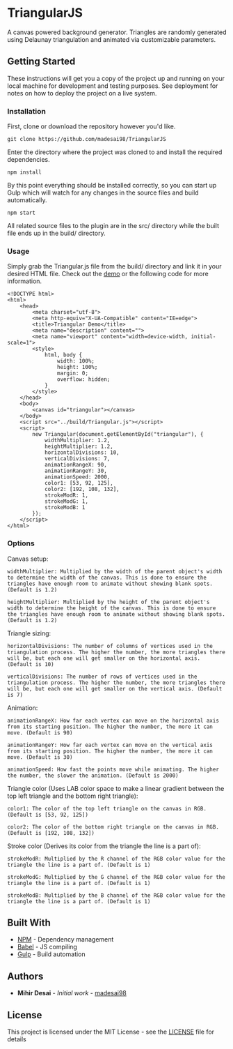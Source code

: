 # TriangularJS

A canvas powered background generator. Triangles are randomly generated using Delaunay triangulation and animated via customizable parameters.

## Getting Started

These instructions will get you a copy of the project up and running on your local machine for development and testing purposes. See deployment for notes on how to deploy the project on a live system.

### Installation

First, clone or download the repository however you'd like.

```
git clone https://github.com/madesai98/TriangularJS
```

Enter the directory where the project was cloned to and install the required dependencies.

```
npm install
```

By this point everything should be installed correctly, so you can start up Gulp which will watch for any changes in the source files and build automatically.

```
npm start
```

All related source files to the plugin are in the src/ directory while the built file ends up in the build/ directory.


### Usage

Simply grab the Triangular.js file from the build/ directory and link it in your desired HTML file. Check out the [demo](https://github.com/madesai98/TriangularJS/blob/master/demo/Triangular.html) or the following code for more information.

```
<!DOCTYPE html>
<html>
    <head>
        <meta charset="utf-8">
        <meta http-equiv="X-UA-Compatible" content="IE=edge">
        <title>Triangular Demo</title>
        <meta name="description" content="">
        <meta name="viewport" content="width=device-width, initial-scale=1">
        <style>
            html, body {
                width: 100%;
                height: 100%;
                margin: 0;
                overflow: hidden;
            }
        </style>
    </head>
    <body>
        <canvas id="triangular"></canvas>
    </body>
    <script src="../build/Triangular.js"></script>
    <script>
        new Triangular(document.getElementById("triangular"), {
            widthMultiplier: 1.2,
            heightMultiplier: 1.2,
            horizontalDivisions: 10,
            verticalDivisions: 7,
            animationRangeX: 90,
            animationRangeY: 30,
            animationSpeed: 2000,
            color1: [53, 92, 125],
            color2: [192, 108, 132],
            strokeModR: 1,
            strokeModG: 1,
            strokeModB: 1
        });
    </script>
</html>
```

### Options

Canvas setup:

```
widthMultiplier: Multiplied by the width of the parent object's width to determine the width of the canvas. This is done to ensure the triangles have enough room to animate without showing blank spots. (Default is 1.2)

heightMultiplier: Multiplied by the height of the parent object's width to determine the height of the canvas. This is done to ensure the triangles have enough room to animate without showing blank spots. (Default is 1.2)
```

Triangle sizing:

```
horizontalDivisions: The number of columns of vertices used in the triangulation process. The higher the number, the more triangles there will be, but each one will get smaller on the horizontal axis. (Default is 10)

verticalDivisions: The number of rows of vertices used in the triangulation process. The higher the number, the more triangles there will be, but each one will get smaller on the vertical axis. (Default is 7)
```

Animation:

```
animationRangeX: How far each vertex can move on the horizontal axis from its starting position. The higher the number, the more it can move. (Default is 90)

animationRangeY: How far each vertex can move on the vertical axis from its starting position. The higher the number, the more it can move. (Default is 30)

animationSpeed: How fast the points move while animating. The higher the number, the slower the animation. (Default is 2000)
```

Triangle color (Uses LAB color space to make a linear gradient between the top left triangle and the bottom right triangle):

```
color1: The color of the top left triangle on the canvas in RGB. (Default is [53, 92, 125])

color2: The color of the bottom right triangle on the canvas in RGB. (Default is [192, 108, 132])
```

Stroke color (Derives its color from the triangle the line is a part of):

```
strokeModR: Multiplied by the R channel of the RGB color value for the triangle the line is a part of. (Default is 1)

strokeModG: Multiplied by the G channel of the RGB color value for the triangle the line is a part of. (Default is 1)

strokeModB: Multiplied by the B channel of the RGB color value for the triangle the line is a part of. (Default is 1)
```

## Built With

* [NPM](https://www.npmjs.com/) - Dependency management
* [Babel](https://babeljs.io/) - JS compiling
* [Gulp](https://gulpjs.com/) - Build automation

## Authors

* **Mihir Desai** - *Initial work* - [madesai98](https://github.com/madesai98)

## License

This project is licensed under the MIT License - see the [LICENSE](LICENSE) file for details